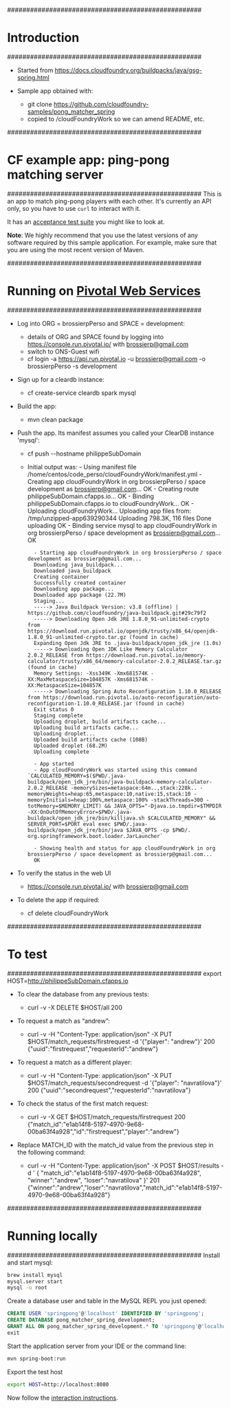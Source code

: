 ###################################################
# Introduction
###################################################
- Started from https://docs.cloudfoundry.org/buildpacks/java/gsg-spring.html

- Sample app obtained with:
    - git clone https://github.com/cloudfoundry-samples/pong_matcher_spring
    - copied to /cloudFoundryWork so we can amend README, etc.


###################################################
# CF example app: ping-pong matching server
###################################################
This is an app to match ping-pong players with each other. It's currently an API only, so you have to use `curl` to interact with it.

It has an [acceptance test suite][acceptance-test] you might like to look at.

**Note**: We highly recommend that you use the latest versions of any software required by this sample application. For example, make sure that you are using the most recent version of Maven.


###################################################
# Running on [Pivotal Web Services][pws]
###################################################
- Log into ORG = brossierpPerso and SPACE = development:
    - details of ORG and SPACE found by logging into https://console.run.pivotal.io/ with brossierp@gmail.com
    - switch to ONS-Guest wifi
    - cf login -a https://api.run.pivotal.io -u brossierp@gmail.com -o brossierpPerso -s development

- Sign up for a cleardb instance:
    - cf create-service cleardb spark mysql

- Build the app:
    - mvn clean package

- Push the app. Its manifest assumes you called your ClearDB instance 'mysql':
    - cf push --hostname philippeSubDomain
    - Initial output was:
            - Using manifest file /home/centos/code_perso/cloudFoundryWork/manifest.yml
            - Creating app cloudFoundryWork in org brossierpPerso / space development as brossierp@gmail.com...
            OK
            - Creating route philippeSubDomain.cfapps.io...
            OK
            - Binding philippeSubDomain.cfapps.io to cloudFoundryWork...
            OK
            - Uploading cloudFoundryWork...
            Uploading app files from: /tmp/unzipped-app639290344
            Uploading 798.3K, 116 files
            Done uploading
            OK
            - Binding service mysql to app cloudFoundryWork in org brossierpPerso / space development as brossierp@gmail.com...
            OK

            - Starting app cloudFoundryWork in org brossierpPerso / space development as brossierp@gmail.com...
            Downloading java_buildpack...
            Downloaded java_buildpack
            Creating container
            Successfully created container
            Downloading app package...
            Downloaded app package (22.7M)
            Staging...
            -----> Java Buildpack Version: v3.8 (offline) | https://github.com/cloudfoundry/java-buildpack.git#29c79f2
            -----> Downloading Open Jdk JRE 1.8.0_91-unlimited-crypto from https://download.run.pivotal.io/openjdk/trusty/x86_64/openjdk-1.8.0_91-unlimited-crypto.tar.gz (found in cache)
            Expanding Open Jdk JRE to .java-buildpack/open_jdk_jre (1.0s)
            -----> Downloading Open JDK Like Memory Calculator 2.0.2_RELEASE from https://download.run.pivotal.io/memory-calculator/trusty/x86_64/memory-calculator-2.0.2_RELEASE.tar.gz (found in cache)
            Memory Settings: -Xss349K -Xmx681574K -XX:MaxMetaspaceSize=104857K -Xms681574K -XX:MetaspaceSize=104857K
            -----> Downloading Spring Auto Reconfiguration 1.10.0_RELEASE from https://download.run.pivotal.io/auto-reconfiguration/auto-reconfiguration-1.10.0_RELEASE.jar (found in cache)
            Exit status 0
            Staging complete
            Uploading droplet, build artifacts cache...
            Uploading build artifacts cache...
            Uploading droplet...
            Uploaded build artifacts cache (108B)
            Uploaded droplet (68.2M)
            Uploading complete

            - App started
            - App cloudFoundryWork was started using this command `CALCULATED_MEMORY=$($PWD/.java-buildpack/open_jdk_jre/bin/java-buildpack-memory-calculator-2.0.2_RELEASE -memorySizes=metaspace:64m..,stack:228k.. -memoryWeights=heap:65,metaspace:10,native:15,stack:10 -memoryInitials=heap:100%,metaspace:100% -stackThreads=300 -totMemory=$MEMORY_LIMIT) && JAVA_OPTS="-Djava.io.tmpdir=$TMPDIR -XX:OnOutOfMemoryError=$PWD/.java-buildpack/open_jdk_jre/bin/killjava.sh $CALCULATED_MEMORY" && SERVER_PORT=$PORT eval exec $PWD/.java-buildpack/open_jdk_jre/bin/java $JAVA_OPTS -cp $PWD/. org.springframework.boot.loader.JarLauncher`

            - Showing health and status for app cloudFoundryWork in org brossierpPerso / space development as brossierp@gmail.com...
            OK

- To verify the status in the web UI
    - https://console.run.pivotal.io/ with brossierp@gmail.com

- To delete the app if required:
    - cf delete cloudFoundryWork


###################################################
# To test
###################################################
export HOST=http://philippeSubDomain.cfapps.io

- To clear the database from any previous tests:
    - curl -v -X DELETE $HOST/all
    200

- To request a match as “andrew”:
    - curl -v -H "Content-Type: application/json" -X PUT $HOST/match_requests/firstrequest -d '{"player": "andrew"}'
    200 {"uuid":"firstrequest","requesterId":"andrew"}

- To request a match as a different player:
    - curl -v -H "Content-Type: application/json" -X PUT $HOST/match_requests/secondrequest -d '{"player": "navratilova"}'
    200 {"uuid":"secondrequest","requesterId":"navratilova"}

- To check the status of the first match request:
    - curl -v -X GET $HOST/match_requests/firstrequest
    200 {"match_id":"e1ab14f8-5197-4970-9e68-00ba63f4a928","id":"firstrequest","player":"andrew"}

- Replace MATCH_ID with the match_id value from the previous step in the following command:
    - curl -v -H "Content-Type: application/json" -X POST $HOST/results -d ' { "match_id":"e1ab14f8-5197-4970-9e68-00ba63f4a928", "winner":"andrew", "loser":"navratilova" }'
    201 {"winner":"andrew","loser":"navratilova","match_id":"e1ab14f8-5197-4970-9e68-00ba63f4a928"}


###################################################
# Running locally
###################################################
Install and start mysql:

```bash
brew install mysql
mysql.server start
mysql -u root
```

Create a database user and table in the MySQL REPL you just opened:

```sql
CREATE USER 'springpong'@'localhost' IDENTIFIED BY 'springpong';
CREATE DATABASE pong_matcher_spring_development;
GRANT ALL ON pong_matcher_spring_development.* TO 'springpong'@'localhost';
exit
```

Start the application server from your IDE or the command line:

```bash
mvn spring-boot:run
```

Export the test host

```bash
export HOST=http://localhost:8080
```

Now follow the [interaction instructions][interaction].

[acceptance-test]:https://github.com/cloudfoundry-samples/pong_matcher_acceptance
[pws]:https://run.pivotal.io
[interaction]:https://github.com/cloudfoundry-samples/pong_matcher_rails/blob/master/README.md#interaction-instructions
